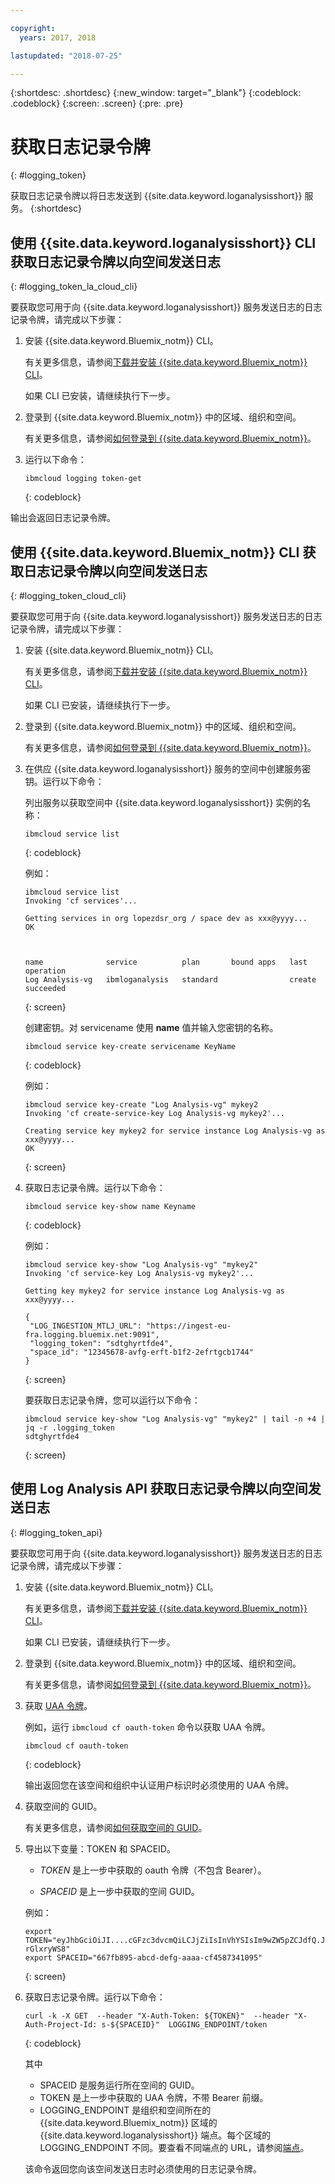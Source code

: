 ```yaml
---

copyright:
  years: 2017, 2018

lastupdated: "2018-07-25"

---
```


{:shortdesc: .shortdesc}
{:new_window: target="_blank"}
{:codeblock: .codeblock}
{:screen: .screen}
{:pre: .pre}


# 获取日志记录令牌
{: #logging_token}

获取日志记录令牌以将日志发送到 {{site.data.keyword.loganalysisshort}} 服务。
{:shortdesc}


## 使用 {{site.data.keyword.loganalysisshort}} CLI 获取日志记录令牌以向空间发送日志 
{: #logging_token_la_cloud_cli}

要获取您可用于向 {{site.data.keyword.loganalysisshort}} 服务发送日志的日志记录令牌，请完成以下步骤：

1. 安装 {{site.data.keyword.Bluemix_notm}} CLI。

   有关更多信息，请参阅[下载并安装 {{site.data.keyword.Bluemix_notm}} CLI](/docs/cli/index.html#overview)。
   
   如果 CLI 已安装，请继续执行下一步。
    
2. 登录到 {{site.data.keyword.Bluemix_notm}} 中的区域、组织和空间。 

    有关更多信息，请参阅[如何登录到 {{site.data.keyword.Bluemix_notm}}](/docs/services/CloudLogAnalysis/qa/cli_qa.html#login)。
	
3. 运行以下命令：

    ```
	ibmcloud logging token-get
	```
	{: codeblock}

输出会返回日志记录令牌。


## 使用 {{site.data.keyword.Bluemix_notm}} CLI 获取日志记录令牌以向空间发送日志 
{: #logging_token_cloud_cli}

要获取您可用于向 {{site.data.keyword.loganalysisshort}} 服务发送日志的日志记录令牌，请完成以下步骤：

1. 安装 {{site.data.keyword.Bluemix_notm}} CLI。

   有关更多信息，请参阅[下载并安装 {{site.data.keyword.Bluemix_notm}} CLI](/docs/cli/index.html#overview)。
   
   如果 CLI 已安装，请继续执行下一步。
    
2. 登录到 {{site.data.keyword.Bluemix_notm}} 中的区域、组织和空间。 

    有关更多信息，请参阅[如何登录到 {{site.data.keyword.Bluemix_notm}}](/docs/services/CloudLogAnalysis/qa/cli_qa.html#login)。
	
3. 在供应 {{site.data.keyword.loganalysisshort}} 服务的空间中创建服务密钥。运行以下命令：

    

    列出服务以获取空间中 {{site.data.keyword.loganalysisshort}} 实例的名称：
	
    ```
	ibmcloud service list
	```
	{: codeblock}
	
	例如：
	
	```
	ibmcloud service list
    Invoking 'cf services'...

    Getting services in org lopezdsr_org / space dev as xxx@yyyy...
    OK

    

    name              service          plan       bound apps   last operation
    Log Analysis-vg   ibmloganalysis   standard                create succeeded
    ```
	{: screen}
	
	创建密钥。对 servicename 使用 **name** 值并输入您密钥的名称。
	
	```
	ibmcloud service key-create servicename KeyName 
	```
	{: codeblock}
	
	例如：
	
	```
	ibmcloud service key-create "Log Analysis-vg" mykey2
    Invoking 'cf create-service-key Log Analysis-vg mykey2'...

    Creating service key mykey2 for service instance Log Analysis-vg as xxx@yyyy...
    OK
    ```
	{: screen}
	
4. 获取日志记录令牌。运行以下命令：
	
	```
	ibmcloud service key-show name Keyname
	```
	{: codeblock}
	
	例如： 
	
	```
	ibmcloud service key-show "Log Analysis-vg" "mykey2" 
    Invoking 'cf service-key Log Analysis-vg mykey2'...

    Getting key mykey2 for service instance Log Analysis-vg as xxx@yyyy...

    {
     "LOG_INGESTION_MTLJ_URL": "https://ingest-eu-fra.logging.bluemix.net:9091",
     "logging_token": "sdtghyrtfde4",
     "space_id": "12345678-avfg-erft-b1f2-2efrtgcb1744"
    }
    ```
	{: screen}
	
	要获取日志记录令牌，您可以运行以下命令：
	
	```
	ibmcloud service key-show "Log Analysis-vg" "mykey2" | tail -n +4 | jq -r .logging_token
    sdtghyrtfde4
	```
	{: screen}


	
## 使用 Log Analysis API 获取日志记录令牌以向空间发送日志
{: #logging_token_api}


要获取您可用于向 {{site.data.keyword.loganalysisshort}} 服务发送日志的日志记录令牌，请完成以下步骤：

1. 安装 {{site.data.keyword.Bluemix_notm}} CLI。

   有关更多信息，请参阅[下载并安装 {{site.data.keyword.Bluemix_notm}} CLI](/docs/cli/index.html#overview)。
   
   如果 CLI 已安装，请继续执行下一步。
    
2. 登录到 {{site.data.keyword.Bluemix_notm}} 中的区域、组织和空间。 

    有关更多信息，请参阅[如何登录到 {{site.data.keyword.Bluemix_notm}}](/docs/services/CloudLogAnalysis/qa/cli_qa.html#login)。
	
3. 获取 [UAA 令牌](/docs/services/CloudLogAnalysis/security/auth_uaa.html#uaa_cli)。

    例如，运行 `ibmcloud cf oauth-token` 命令以获取 UAA 令牌。

    ```
	ibmcloud cf oauth-token
	```
	{: codeblock}
	
	输出返回您在该空间和组织中认证用户标识时必须使用的 UAA 令牌。



4. 获取空间的 GUID。

   有关更多信息，请参阅[如何获取空间的 GUID](/docs/services/CloudLogAnalysis/qa/cli_qa.html#space_guid)。  
	
5. 导出以下变量：TOKEN 和 SPACEID。

    * *TOKEN* 是上一步中获取的 oauth 令牌（不包含 Bearer）。
	
	* *SPACEID* 是上一步中获取的空间 GUID。 
		
	例如：
	
	```
	export TOKEN="eyJhbGciOiJI....cGFzc3dvcmQiLCJjZiIsInVhYSIsIm9wZW5pZCJdfQ.JaoaVudG4jqjeXz6q3JQL_SJJfoIFvY8m-rGlxryWS8"
	export SPACEID="667fb895-abcd-defg-aaaa-cf4587341095"
	```
	{: screen}
	
6. 获取日志记录令牌。运行以下命令：
 
    ```
	curl -k -X GET  --header "X-Auth-Token: ${TOKEN}"  --header "X-Auth-Project-Id: s-${SPACEID}"  LOGGING_ENDPOINT/token
    ```
    {: codeblock}	
	
	其中
	* SPACEID 是服务运行所在空间的 GUID。
	* TOKEN 是上一步中获取的 UAA 令牌，不带 Bearer 前缀。
	* LOGGING_ENDPOINT 是组织和空间所在的 {{site.data.keyword.Bluemix_notm}} 区域的 {{site.data.keyword.loganalysisshort}} 端点。每个区域的 LOGGING_ENDPOINT 不同。要查看不同端点的 URL，请参阅[端点](/docs/services/CloudLogAnalysis/manage_logs.html#endpoints)。
	
    该命令返回您向该空间发送日志时必须使用的日志记录令牌。 	

	
